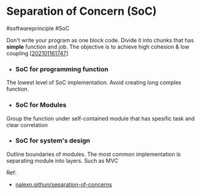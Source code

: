 # Separation of Concern (SoC)
#softwareprinciple #SoC

Don't write your program as one block code. Divide it into chunks that has **simple** function and job. The objective is to achieve high cohesion & low coupling [[202101161747]]

* ### SoC for programming function
The lowest level of SoC implementation. Avoid creating long complex function. 

* ### SoC for Modules
Group the function under self-contained module that has spesific task and clear correlation

* ### SoC for system's design
Outline boundaries of modules. The most common implementation is separating module into layers. Such as MVC

Ref:
- [nalexn.githun/separation-of-concerns](https://nalexn.github.io/separation-of-concerns/)

[//begin]: # "Autogenerated link references for markdown compatibility"
[202101161747]: 202101161747.md "High cohesion & Low coupling"
[//end]: # "Autogenerated link references"